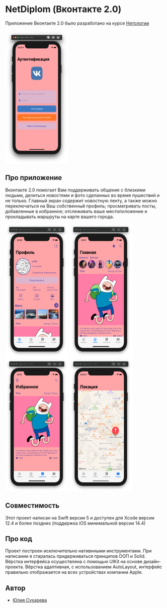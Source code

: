 # NetDiplom (Вконтакте 2.0)

Приложение Вконтакте 2.0 было разработано на курсе [Нетологии](https://netology.ru/)

<img src="Screenshots/Authorization.png" width = "200" height = "425"/>

## Про приложение

Вконтакте 2.0 помогает Вам поддерживать общение с близкими людьми, делиться новостями и фото сделанных во время пушествий и не только. Главный экран содержит новостную ленту, а также можно переключаться на Ваш собственный профиль; просматривать посты, добавленные в избранное; отслеживать ваше местоположение и прокладывать маршруты на карте вашего города.

<img src="Screenshots/Profile.png" width = "200" height = "425"/> <img src="Screenshots/Feeds.png" width = "200" height = "425"/> <img src="Screenshots/Favourites.png" width = "200" height = "425"/> <img src="Screenshots/Location.png" width = "200" height = "425"/>

## Совместимость

Этот проект написан на Swift версии 5 и доступен для Xcode версии 12.4 и более поздних (поддержка iOS минимальной версии 14.4)

## Про код

Проект построен исключительно нативнными инструментами. При написании я старалась придерживаться принципов ООП и Solid. Вёрстка интерфейса осуществлена с помощью UIKit на основе дизайн-проекта. Вёрстка адаптивная, с использованием AutoLayout, интерфейс правильно отображается на всех устройствах компании Apple.

## Автор

* [Юлия Сухарева](https://github.com/Suharik-228)
